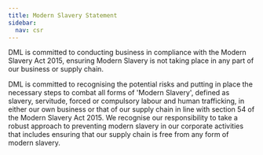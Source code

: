 ```yaml
---
title: Modern Slavery Statement
sidebar:
  nav: csr
---
```


DML is committed to conducting business in compliance with the Modern
Slavery Act 2015, ensuring Modern Slavery is not taking place in any
part of our business or supply chain.

DML is committed to recognising the potential risks and putting in place
the necessary steps to combat all forms of 'Modern Slavery', defined as
slavery, servitude, forced or compulsory labour and human trafficking,
in either our own business or that of our supply chain in line with
section 54 of the Modern Slavery Act 2015. We recognise our
responsibility to take a robust approach to preventing modern slavery in
our corporate activities that includes ensuring that our supply chain is
free from any form of modern slavery.
